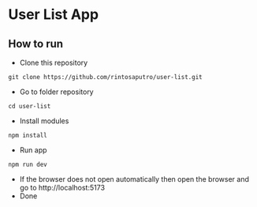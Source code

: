 # User List App

## How to run

- Clone this repository

```
git clone https://github.com/rintosaputro/user-list.git
```

- Go to folder repository

```
cd user-list
```

- Install modules

```
npm install
```

- Run app

```
npm run dev
```

- If the browser does not open automatically then open the browser and go to http://localhost:5173
- Done
